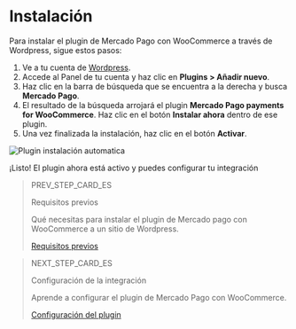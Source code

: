 # Instalación

Para instalar el plugin de Mercado Pago con WooCommerce a través de Wordpress, sigue estos pasos:

1. Ve a tu cuenta de [Wordpress](https://wordpress.com/).
2. Accede al Panel de tu cuenta y haz clic en **Plugins > Añadir nuevo**.
3. Haz clic en la barra de búsqueda que se encuentra a la derecha y busca **Mercado Pago**. 
4. El resultado de la búsqueda arrojará el plugin **Mercado Pago payments for WooCommerce**. Haz clic en el botón **Instalar ahora** dentro de ese plugin.
5. Una vez finalizada la instalación, haz clic en el botón **Activar**.

![Plugin instalación automatica](/images/woocomerce/es_automatic_install_02.gif)

¡Listo! El plugin ahora está activo y puedes configurar tu integración

> PREV_STEP_CARD_ES
>
> Requisitos previos
>
> Qué necesitas para instalar el plugin de Mercado pago con WooCommerce a un sitio de Wordpress.
>
> [Requisitos previos](/developers/es/docs/woocommerce/previous-requirements)

> NEXT_STEP_CARD_ES
>
> Configuración de la integración
>
> Aprende a configurar el plugin de Mercado Pago con WooCommerce.
>
> [Configuración del plugin](/developers/es/docs/woocommerce/integration-configuration/plugin-configuration)
